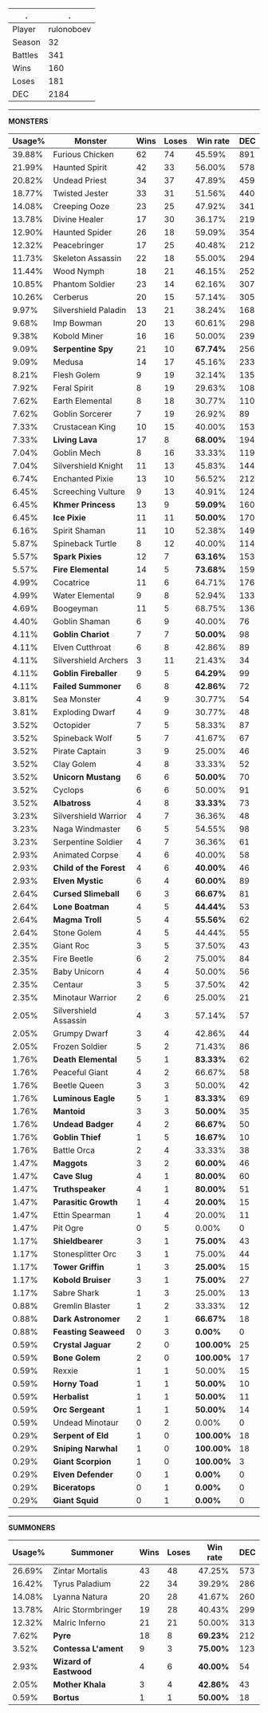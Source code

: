 .|.
|-|-
Player|rulonoboev
Season|32
Battles|341
Wins|160
Loses|181
DEC|2184

---
**MONSTERS**

Usage%|Monster|Wins|Loses|Win rate|DEC|
-|-|-|-|-|-|
39.88%|Furious Chicken|62|74|45.59%|891|
21.99%|Haunted Spirit|42|33|56.00%|578|
20.82%|Undead Priest|34|37|47.89%|459|
18.77%|Twisted Jester|33|31|51.56%|440|
14.08%|Creeping Ooze|23|25|47.92%|341|
13.78%|Divine Healer|17|30|36.17%|219|
12.90%|Haunted Spider|26|18|59.09%|354|
12.32%|Peacebringer|17|25|40.48%|212|
11.73%|Skeleton Assassin|22|18|55.00%|294|
11.44%|Wood Nymph|18|21|46.15%|252|
10.85%|Phantom Soldier|23|14|62.16%|307|
10.26%|Cerberus|20|15|57.14%|305|
9.97%|Silvershield Paladin|13|21|38.24%|168|
9.68%|Imp Bowman|20|13|60.61%|298|
9.38%|Kobold Miner|16|16|50.00%|239|
9.09%|**Serpentine Spy**|21|10|**67.74%**|256|
9.09%|Medusa|14|17|45.16%|233|
8.21%|Flesh Golem|9|19|32.14%|135|
7.92%|Feral Spirit|8|19|29.63%|108|
7.62%|Earth Elemental|8|18|30.77%|110|
7.62%|Goblin Sorcerer|7|19|26.92%|89|
7.33%|Crustacean King|10|15|40.00%|153|
7.33%|**Living Lava**|17|8|**68.00%**|194|
7.04%|Goblin Mech|8|16|33.33%|119|
7.04%|Silvershield Knight|11|13|45.83%|144|
6.74%|Enchanted Pixie|13|10|56.52%|212|
6.45%|Screeching Vulture|9|13|40.91%|124|
6.45%|**Khmer Princess**|13|9|**59.09%**|160|
6.45%|**Ice Pixie**|11|11|**50.00%**|170|
6.16%|Spirit Shaman|11|10|52.38%|149|
5.87%|Spineback Turtle|8|12|40.00%|114|
5.57%|**Spark Pixies**|12|7|**63.16%**|153|
5.57%|**Fire Elemental**|14|5|**73.68%**|159|
4.99%|Cocatrice|11|6|64.71%|176|
4.99%|Water Elemental|9|8|52.94%|133|
4.69%|Boogeyman|11|5|68.75%|136|
4.40%|Goblin Shaman|6|9|40.00%|76|
4.11%|**Goblin Chariot**|7|7|**50.00%**|98|
4.11%|Elven Cutthroat|6|8|42.86%|89|
4.11%|Silvershield Archers|3|11|21.43%|34|
4.11%|**Goblin Fireballer**|9|5|**64.29%**|99|
4.11%|**Failed Summoner**|6|8|**42.86%**|72|
3.81%|Sea Monster|4|9|30.77%|54|
3.81%|Exploding Dwarf|4|9|30.77%|48|
3.52%|Octopider|7|5|58.33%|87|
3.52%|Spineback Wolf|5|7|41.67%|67|
3.52%|Pirate Captain|3|9|25.00%|46|
3.52%|Clay Golem|4|8|33.33%|52|
3.52%|**Unicorn Mustang**|6|6|**50.00%**|70|
3.52%|Cyclops|6|6|50.00%|91|
3.52%|**Albatross**|4|8|**33.33%**|73|
3.23%|Silvershield Warrior|4|7|36.36%|48|
3.23%|Naga Windmaster|6|5|54.55%|98|
3.23%|Serpentine Soldier|4|7|36.36%|61|
2.93%|Animated Corpse|4|6|40.00%|58|
2.93%|**Child of the Forest**|4|6|**40.00%**|46|
2.93%|**Elven Mystic**|6|4|**60.00%**|89|
2.64%|**Cursed Slimeball**|6|3|**66.67%**|81|
2.64%|**Lone Boatman**|4|5|**44.44%**|53|
2.64%|**Magma Troll**|5|4|**55.56%**|62|
2.64%|Stone Golem|4|5|44.44%|55|
2.35%|Giant Roc|3|5|37.50%|43|
2.35%|Fire Beetle|6|2|75.00%|84|
2.35%|Baby Unicorn|4|4|50.00%|56|
2.35%|Centaur|3|5|37.50%|42|
2.35%|Minotaur Warrior|2|6|25.00%|21|
2.05%|Silvershield Assassin|4|3|57.14%|57|
2.05%|Grumpy Dwarf|3|4|42.86%|44|
2.05%|Frozen Soldier|5|2|71.43%|86|
1.76%|**Death Elemental**|5|1|**83.33%**|62|
1.76%|Peaceful Giant|4|2|66.67%|58|
1.76%|Beetle Queen|3|3|50.00%|42|
1.76%|**Luminous Eagle**|5|1|**83.33%**|69|
1.76%|**Mantoid**|3|3|**50.00%**|35|
1.76%|**Undead Badger**|4|2|**66.67%**|50|
1.76%|**Goblin Thief**|1|5|**16.67%**|10|
1.76%|Battle Orca|2|4|33.33%|38|
1.47%|**Maggots**|3|2|**60.00%**|46|
1.47%|**Cave Slug**|4|1|**80.00%**|60|
1.47%|**Truthspeaker**|4|1|**80.00%**|51|
1.47%|**Parasitic Growth**|1|4|**20.00%**|15|
1.47%|Ettin Spearman|1|4|20.00%|11|
1.47%|Pit Ogre|0|5|0.00%|0|
1.17%|**Shieldbearer**|3|1|**75.00%**|43|
1.17%|Stonesplitter Orc|3|1|75.00%|44|
1.17%|**Tower Griffin**|1|3|**25.00%**|15|
1.17%|**Kobold Bruiser**|3|1|**75.00%**|27|
1.17%|Sabre Shark|1|3|25.00%|13|
0.88%|Gremlin Blaster|1|2|33.33%|12|
0.88%|**Dark Astronomer**|2|1|**66.67%**|18|
0.88%|**Feasting Seaweed**|0|3|**0.00%**|0|
0.59%|**Crystal Jaguar**|2|0|**100.00%**|25|
0.59%|**Bone Golem**|2|0|**100.00%**|17|
0.59%|Rexxie|1|1|50.00%|15|
0.59%|**Horny Toad**|1|1|**50.00%**|10|
0.59%|**Herbalist**|1|1|**50.00%**|11|
0.59%|**Orc Sergeant**|1|1|**50.00%**|14|
0.59%|Undead Minotaur|0|2|0.00%|0|
0.29%|**Serpent of Eld**|1|0|**100.00%**|18|
0.29%|**Sniping Narwhal**|1|0|**100.00%**|18|
0.29%|**Giant Scorpion**|1|0|**100.00%**|3|
0.29%|**Elven Defender**|0|1|**0.00%**|0|
0.29%|**Biceratops**|0|1|**0.00%**|0|
0.29%|**Giant Squid**|0|1|**0.00%**|0|

---
**SUMMONERS**

Usage%|Summoner|Wins|Loses|Win rate|DEC|
-|-|-|-|-|-|
26.69%|Zintar Mortalis|43|48|47.25%|573|
16.42%|Tyrus Paladium|22|34|39.29%|286|
14.08%|Lyanna Natura|20|28|41.67%|260|
13.78%|Alric Stormbringer|19|28|40.43%|299|
12.32%|Malric Inferno|21|21|50.00%|313|
7.62%|**Pyre**|18|8|**69.23%**|212|
3.52%|**Contessa L'ament**|9|3|**75.00%**|123|
2.93%|**Wizard of Eastwood**|4|6|**40.00%**|54|
2.05%|**Mother Khala**|3|4|**42.86%**|43|
0.59%|**Bortus**|1|1|**50.00%**|18|
